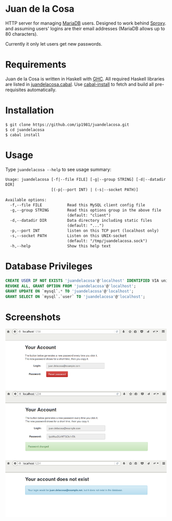 Juan de la Cosa
===============

HTTP server for managing [MariaDB](http://mariadb.org/) users.
Designed to work behind [Sproxy](http://hackage.haskell.org/package/sproxy2).
and assuming users' logins are their email addresses
(MariaDB allows up to 80 characters).

Currently it only let users get new passwords.

Requirements
============
Juan de la Cosa is written in Haskell with [GHC](http://www.haskell.org/ghc/).
All required Haskell libraries are listed in [juandelacosa.cabal](juandelacosa.cabal).
Use [cabal-install](http://www.haskell.org/haskellwiki/Cabal-Install)
to fetch and build all pre-requisites automatically.

Installation
============
    $ git clone https://github.com/ip1981/juandelacosa.git
    $ cd juandelacosa
    $ cabal install

Usage
=====
Type `juandelacosa --help` to see usage summary:

    Usage: juandelacosa [-f|--file FILE] [-g|--group STRING] [-d|--datadir DIR]
                        [(-p|--port INT) | (-s|--socket PATH)]

    Available options:
      -f,--file FILE           Read this MySQL client config file
      -g,--group STRING        Read this options group in the above file
                               (default: "client")
      -d,--datadir DIR         Data directory including static files
                               (default: "...")
      -p,--port INT            listen on this TCP port (localhost only)
      -s,--socket PATH         Listen on this UNIX-socket
                               (default: "/tmp/juandelacosa.sock")
      -h,--help                Show this help text


Database Privileges
===================

```sql
CREATE USER IF NOT EXISTS 'juandelacosa'@'localhost' IDENTIFIED VIA unix_socket;
REVOKE ALL, GRANT OPTION FROM 'juandelacosa'@'localhost';
GRANT UPDATE ON `mysql`.* TO 'juandelacosa'@'localhost';
GRANT SELECT ON `mysql`.`user` TO 'juandelacosa'@'localhost';
```

Screenshots
===========
![Reset Password](./screenshots/resetpassword.png)
![Password Changed](./screenshots/passwordchanged.png)
![No Account](./screenshots/noaccout.png)

